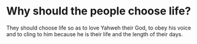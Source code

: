 # Why should the people choose life?

They should choose life so as to love Yahweh their God, to obey his voice and to cling to him because he is their life and the length of their days.
